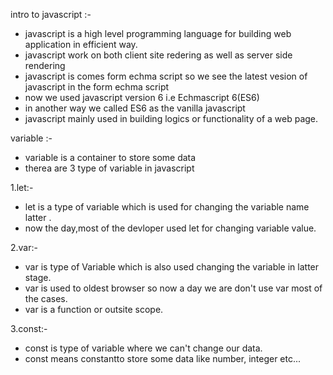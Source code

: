 intro to javascript :-
- javascript  is a high level programming language for building web application in efficient way.
- javascript work on both client site redering as well as server side rendering
- javascript is comes form echma script so we see the latest vesion of javascript in the form echma script
- now we used javascript version 6 i.e Echmascript 6(ES6)
- in another way we called ES6 as the vanilla javascript
- javascript mainly used in building logics or functionality of a web page.    

variable :-
- variable is a container to store some data 
- therea are 3 type of variable in javascript  
 
 1.let:-

 - let is a type of variable which is used for changing the variable name latter .
 - now the day,most of the devloper used let for changing variable value.

 2.var:-

 - var is type of Variable  which is also used changing the variable in latter stage.  
 - var is used to oldest browser so now a day we are don't use var most of the cases.
 - var is a function or outsite scope.
 
 3.const:-

 - const is type of variable where we can't change our data.
 - const means constantto store some data like number, integer etc...